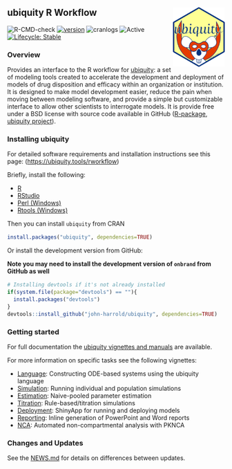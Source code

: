 ## ubiquity R Workflow <img src="man/figures/logo.png" align="right" width="120" />

![R-CMD-check](https://github.com/john-harrold/ubiquity/workflows/R-CMD-check/badge.svg)
[![version](https://www.r-pkg.org/badges/version/ubiquity)](https://CRAN.R-project.org/package=ubiquity)
![cranlogs](https://cranlogs.r-pkg.org/badges/ubiquity) 
![Active](https://www.repostatus.org/badges/latest/active.svg)
[![Lifecycle: Stable](https://img.shields.io/badge/lifecycle-stable-brightgreen.svg)](https://lifecycle.r-lib.org/articles/stages.html)

### Overview  

Provides an interface to the R workflow for [ubiquity](<https://r.ubiquity.tools>): a set of modeling tools created to accelerate the development and deployment of models of drug disposition and efficacy within an organization or institution. It is designed to make model development easier, reduce the pain when moving between modeling software, and provide a simple but customizable interface to allow other scientists to interrogate models. It is provide free under a BSD license with source code available in GitHub ([R-package](https://github.com/john-harrold/ubiquity), [ubiquity project](https://github.com/john-harrold/ubiquity-pkpd)). 


### Installing ubiquity

For detailed software requirements and installation instructions see this page:
(<https://ubiquity.tools/rworkflow>)

Briefly, install the following:

* [R](<https://cran.r-project.org>)
* [RStudio](<https://posit.co/products/open-source/rstudio/>)
* [Perl (Windows)](<https://strawberryperl.com/>)
* [Rtools (Windows)](<https://cran.r-project.org/bin/windows/Rtools/>)

Then you can install `ubiquity` from CRAN

```r
install.packages("ubiquity", dependencies=TRUE) 
```

Or install the development version from GitHub:

**Note you may need to install the development version of `onbrand` from GitHub as well**

```r
# Installing devtools if it's not already installed
if(system.file(package="devtools") == ""){
  install.packages("devtools") 
}
devtools::install_github("john-harrold/ubiquity", dependencies=TRUE)
```

### Getting started

For full documentation the [ubiquity vignettes and manuals](<https://r.ubiquity.tools/>) are available.

For more information on specific tasks see the following vignettes: 

* [Language](https://r.ubiquity.tools/articles/Language.html): Constructing ODE-based systems using the ubiquity language
* [Simulation](https://r.ubiquity.tools/articles/Simulation.html): Running individual and population simulations
* [Estimation](https://r.ubiquity.tools/articles/Estimation.html):  Naive-pooled parameter estimation
* [Titration](https://r.ubiquity.tools/articles/Titration.html): Rule-based/titration simulations
* [Deployment](https://r.ubiquity.tools/articles/Deployment.html):  ShinyApp for running and deploying models
* [Reporting](https://r.ubiquity.tools/articles/Reporting.html): Inline generation of PowerPoint and Word reports
* [NCA](https://r.ubiquity.tools/articles/NCA.html):
Automated non-compartmental analysis with PKNCA

### Changes and Updates
See the [NEWS.md](https://github.com/john-harrold/ubiquity/blob/master/NEWS.md) for details on differences between updates.

